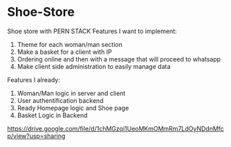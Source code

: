 # Shoe-Store
Shoe store with PERN STACK
Features I want to implement:
1. Theme for each woman/man section
2. Make a basket for a client with IP
3. Ordering online and then with a message that will proceed to whatsapp
4. Make client side administration to easily manage data


Features I already:
1. Woman/Man logic in server and client
2. User authentification backend
3. Ready Homepage logic and Shoe page
4. Basket Logic in Backend

https://drive.google.com/file/d/1chMGzqi1UeoMKmOMmRm7LdOyNDdnMfcp/view?usp=sharing


